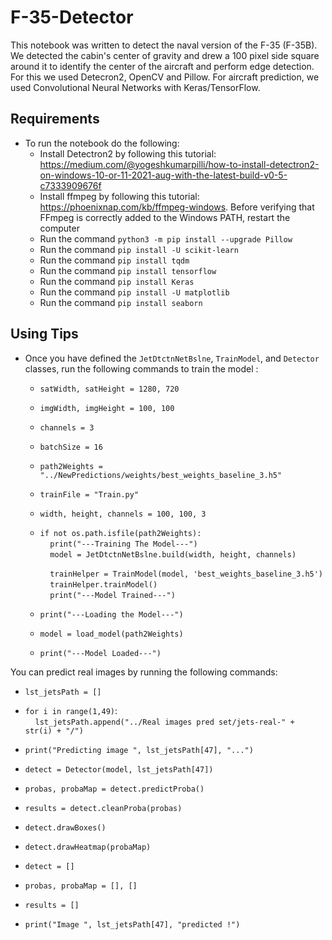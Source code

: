 # F-35-Detector
This notebook was written to detect the naval version of the F-35 (F-35B). We detected the cabin's center of gravity and drew a 100 pixel side square around it to identify the center of the aircraft and perform edge detection. For this we used Detecron2, OpenCV and Pillow. For aircraft prediction, we used Convolutional Neural Networks with Keras/TensorFlow.
## Requirements
- To run the notebook do the following:
  - Install Detectron2 by following this tutorial: https://medium.com/@yogeshkumarpilli/how-to-install-detectron2-on-windows-10-or-11-2021-aug-with-the-latest-build-v0-5-c7333909676f
  - Install ffmpeg by following this tutorial: https://phoenixnap.com/kb/ffmpeg-windows. Before verifying that FFmpeg is correctly added to the Windows PATH, restart the computer
  - Run the command ```python3 -m pip install --upgrade Pillow```
  - Run the command ```pip install -U scikit-learn```
  - Run the command ```pip install tqdm```
  - Run the command ```pip install tensorflow```
  - Run the command ```pip install Keras```
  - Run the command ```pip install -U matplotlib```
  - Run the command ```pip install seaborn```
## Using Tips
  - Once you have defined the ```JetDtctnNetBslne```, ```TrainModel```, and ```Detector``` classes, run the following commands to train the model  :
    - ```satWidth, satHeight = 1280, 720```
    - ```imgWidth, imgHeight = 100, 100```
    - ```channels = 3```
    - ```batchSize = 16```
    
    - ```path2Weights = "../NewPredictions/weights/best_weights_baseline_3.h5"```
    - ```trainFile = "Train.py"```
    - ```width, height, channels = 100, 100, 3```
    
    - ```if not os.path.isfile(path2Weights):```<br>
      &nbsp;&nbsp;&nbsp;&nbsp;```print("---Training The Model---")```<br>
      &nbsp;&nbsp;&nbsp;&nbsp;```model = JetDtctnNetBslne.build(width, height, channels)  ```
        
      &nbsp;&nbsp;&nbsp;&nbsp;```trainHelper = TrainModel(model, 'best_weights_baseline_3.h5')```
      &nbsp;&nbsp;&nbsp;&nbsp;```trainHelper.trainModel()```<br>
      &nbsp;&nbsp;&nbsp;&nbsp;```print("---Model Trained---")```
        
    - ```print("---Loading the Model---")```
    - ```model = load_model(path2Weights)```
    - ```print("---Model Loaded---")```

You can predict real images by running the following commands:
  - ```lst_jetsPath = []```
  - ```for i in range(1,49)```:<br>
    &nbsp;&nbsp;&nbsp;&nbsp;```lst_jetsPath.append("../Real images pred set/jets-real-" + str(i) + "/")```
      
  - ```print("Predicting image ", lst_jetsPath[47], "...")```
  - ```detect = Detector(model, lst_jetsPath[47])```
  - ```probas, probaMap = detect.predictProba()```
  - ```results = detect.cleanProba(probas)```
  - ```detect.drawBoxes()```
  - ```detect.drawHeatmap(probaMap)```
  - ```detect = []```
  - ```probas, probaMap = [], []```
  - ```results = []```
  - ```print("Image ", lst_jetsPath[47], "predicted !")```

